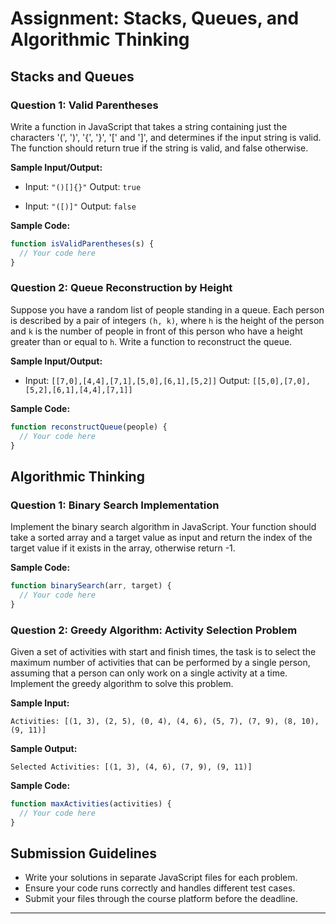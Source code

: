 # Assignment: Stacks, Queues, and Algorithmic Thinking

## Stacks and Queues

### Question 1: **Valid Parentheses**

Write a function in JavaScript that takes a string containing just the characters '(', ')', '{', '}', '[' and ']', and determines if the input string is valid. The function should return true if the string is valid, and false otherwise.

**Sample Input/Output:**

- Input: `"()[]{}"`
  Output: `true`

- Input: `"([)]"`
  Output: `false`

**Sample Code:**

```javascript
function isValidParentheses(s) {
  // Your code here
}
```

### Question 2: **Queue Reconstruction by Height**

Suppose you have a random list of people standing in a queue. Each person is described by a pair of integers `(h, k)`, where `h` is the height of the person and `k` is the number of people in front of this person who have a height greater than or equal to `h`. Write a function to reconstruct the queue.

**Sample Input/Output:**

- Input: `[[7,0],[4,4],[7,1],[5,0],[6,1],[5,2]]`
  Output: `[[5,0],[7,0],[5,2],[6,1],[4,4],[7,1]]`

**Sample Code:**

```javascript
function reconstructQueue(people) {
  // Your code here
}
```

## Algorithmic Thinking

### Question 1: **Binary Search Implementation**

Implement the binary search algorithm in JavaScript. Your function should take a sorted array and a target value as input and return the index of the target value if it exists in the array, otherwise return -1.

**Sample Code:**

```javascript
function binarySearch(arr, target) {
  // Your code here
}
```

### Question 2: **Greedy Algorithm: Activity Selection Problem**

Given a set of activities with start and finish times, the task is to select the maximum number of activities that can be performed by a single person, assuming that a person can only work on a single activity at a time. Implement the greedy algorithm to solve this problem.

**Sample Input:**

```
Activities: [(1, 3), (2, 5), (0, 4), (4, 6), (5, 7), (7, 9), (8, 10), (9, 11)]
```

**Sample Output:**

```
Selected Activities: [(1, 3), (4, 6), (7, 9), (9, 11)]
```

**Sample Code:**

```javascript
function maxActivities(activities) {
  // Your code here
}
```

## Submission Guidelines

- Write your solutions in separate JavaScript files for each problem.
- Ensure your code runs correctly and handles different test cases.
- Submit your files through the course platform before the deadline.

---